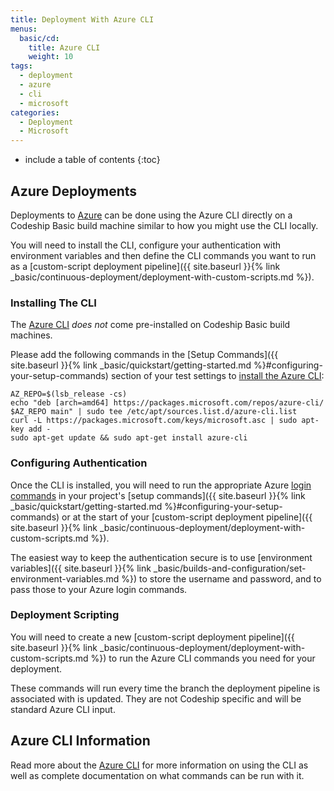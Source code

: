 ```yaml
---
title: Deployment With Azure CLI
menus:
  basic/cd:
    title: Azure CLI
    weight: 10
tags:
  - deployment
  - azure
  - cli
  - microsoft
categories:
  - Deployment
  - Microsoft
---
```


* include a table of contents
{:toc}

## Azure Deployments

Deployments to [Azure](https://azure.microsoft.com/en-us) can be done using the Azure CLI directly on a Codeship Basic build machine similar to how you might use the CLI locally.

You will need to install the CLI, configure your authentication with environment variables and then define the CLI commands you want to run as a [custom-script deployment pipeline]({{ site.baseurl }}{% link _basic/continuous-deployment/deployment-with-custom-scripts.md %}).

### Installing The CLI

The [Azure CLI](https://docs.microsoft.com/en-us/cli/azure/overview?view=azure-cli-latest) _does not_ come pre-installed on Codeship Basic build machines.

Please add the following commands in the [Setup Commands]({{ site.baseurl }}{% link _basic/quickstart/getting-started.md %}#configuring-your-setup-commands) section of your test settings to [install the Azure CLI](https://docs.microsoft.com/en-us/cli/azure/install-azure-cli-apt?view=azure-cli-latest):

```shell
AZ_REPO=$(lsb_release -cs)
echo "deb [arch=amd64] https://packages.microsoft.com/repos/azure-cli/ $AZ_REPO main" | sudo tee /etc/apt/sources.list.d/azure-cli.list
curl -L https://packages.microsoft.com/keys/microsoft.asc | sudo apt-key add -
sudo apt-get update && sudo apt-get install azure-cli
```

### Configuring Authentication

Once the CLI is installed, you will need to run the appropriate Azure [login commands](https://docs.microsoft.com/en-us/cli/azure/authenticate-azure-cli?view=azure-cli-latest#command-line) in your project's [setup commands]({{ site.baseurl }}{% link _basic/quickstart/getting-started.md %}#configuring-your-setup-commands) or at the start of your [custom-script deployment pipeline]({{ site.baseurl }}{% link _basic/continuous-deployment/deployment-with-custom-scripts.md %}).

The easiest way to keep the authentication secure is to use [environment variables]({{ site.baseurl }}{% link _basic/builds-and-configuration/set-environment-variables.md %}) to store the username and password, and to pass those to your Azure login commands.

### Deployment Scripting

You will need to create a new [custom-script deployment pipeline]({{ site.baseurl }}{% link _basic/continuous-deployment/deployment-with-custom-scripts.md %}) to run the Azure CLI commands you need for your deployment.

These commands will run every time the branch the deployment pipeline is associated with is updated. They are not Codeship specific and will be standard Azure CLI input.

## Azure CLI Information

Read more about the [Azure CLI](https://docs.microsoft.com/en-us/cli/azure/overview?view=azure-cli-latest) for more information on using the CLI as well as complete documentation on what commands can be run with it.

